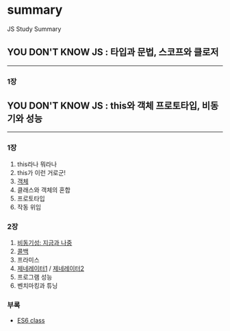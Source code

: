 # summary
JS Study Summary

## YOU DON'T KNOW JS : 타입과 문법, 스코프와 클로저
---
### 1장

## YOU DON'T KNOW JS : this와 객체 프로토타입, 비동기와 성능
---
### 1장
1. this라나 뭐라나
2. this가 이런 거로군!
3. [객체](YOU-DONT-KNOW-JS-1/1장/Chapter3.md)
4. 클래스와 객체의 혼합
5. 프로토타입
6. 작동 위임

### 2장
1. [비동기성: 지금과 나중](https://slides.com/jwoos/asynchrony/live#/)
2. [콜백](https://www.slideshare.net/JangHeeLee1/call-back-119282975)
3. 프라미스
4. [제네레이터1](https://slides.com/jwoos/generator/live#/) / [제네레이터2](https://slides.com/chany/generator-d-5-9/live#/)
5. 프로그램 성능
6. 벤치마킹과 튜닝

### 부록
- [ES6 class](https://slides.com/jwoos/class/live#/)

